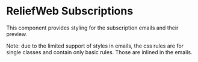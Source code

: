 ReliefWeb Subscriptions
=======================

This component provides styling for the subscription emails and their preview.

Note: due to the limited support of styles in emails, the css rules are for
single classes and contain only basic rules. Those are inlined in the emails.
